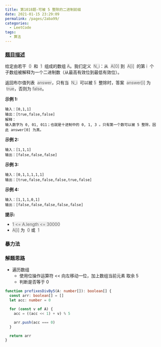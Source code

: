 ```yaml
---
title: 第1018题-可被 5 整除的二进制前缀
date: 2021-01-15 23:29:09
permalink: /pages/2aba99/
categories:
  - LeetCode
tags:
  - 算法
---
```


### [题目描述](https://leetcode-cn.com/problems/binary-prefix-divisible-by-5/)

给定由若干  <font style="background: #eee; color: #666;">0</font>  和  <font style="background: #eee; color: #666;">1</font>  组成的数组 <font style="background: #eee; color: #666;">A</font>。我们定义  <font style="background: #eee; color: #666;">N_i</font>：从  <font style="background: #eee; color: #666;">A[0]</font> 到  <font style="background: #eee; color: #666;">A[i]</font>  的第 <font style="background: #eee; color: #666;">i</font>  个子数组被解释为一个二进制数（从最高有效位到最低有效位）。

返回布尔值列表  <font style="background: #eee; color: #666;">answer</font>，只有当  <font style="background: #eee; color: #666;">N_i</font>  可以被 <font style="background: #eee; color: #666;">5</font>  整除时，答案  <font style="background: #eee; color: #666;">answer[i]</font> 为  <font style="background: #eee; color: #666;">true</font>，否则为 <font style="background: #eee; color: #666;">false</font>。

<!-- more -->

**示例 1:**

```
输入：[0,1,1]
输出：[true,false,false]
解释：
输入数字为 0, 01, 011；也就是十进制中的 0, 1, 3 。只有第一个数可以被 5 整除，因此 answer[0] 为真。
```

**示例 2:**

```
输入：[1,1,1]
输出：[false,false,false]
```

**示例 3:**

```
输入：[0,1,1,1,1,1]
输出：[true,false,false,false,true,false]
```

**示例 4:**

```
输入：[1,1,1,0,1]
输出：[false,false,false,false,false]
```

**提示:**

- <font style="background: #eee; color: #666;">1 <= A.length <= 30000</font>
- <font style="background: #eee; color: #666;">A[i]</font> 为  <font style="background: #eee; color: #666;">0</font> 或  <font style="background: #eee; color: #666;">1</font>

### 暴力法

### 解题思路

- 遍历数组
  - 使用位操作运算符 << 向左移动一位，加上数组当前元素 取余 5
  - 判断是否等于 0

```TypeScript
function prefixesDivBy5(A: number[]): boolean[] {
  const arr: boolean[] = []
  let acc: number = 0

  for (const v of A) {
    acc = ((acc << 1) + v) % 5

    arr.push(acc === 0)
  }

  return arr
}
```
